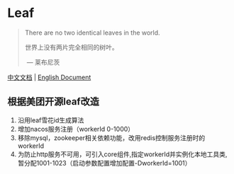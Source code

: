 # Leaf

> There are no two identical leaves in the world.
>
> 世界上没有两片完全相同的树叶。
>
> ​								— 莱布尼茨

[中文文档](./README.md) | [English Document](./README.md)

## 根据美团开源leaf改造
1. 沿用leaf雪花id生成算法
2. 增加nacos服务注册（workerId 0-1000）
3. 移除mysql，zookeeper相关依赖功能，改用redis控制服务注册时的workerId
4. 为防止http服务不可用，可引入core组件,指定workerId并实例化本地工具类,暂分配1001-1023（启动参数配置增加配置-DworkerId=1001）

